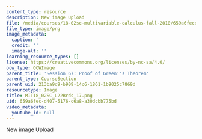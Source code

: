 ```yaml
---
content_type: resource
description: New image Upload
file: /media/courses/18-02sc-multivariable-calculus-fall-2010/659a6fecd4075176c6a8a30dcbb775bd_MIT18_02SC_L22Brds_17.png
file_type: image/png
image_metadata:
  caption: ''
  credit: ''
  image-alt: ''
learning_resource_types: []
license: https://creativecommons.org/licenses/by-nc-sa/4.0/
ocw_type: OCWImage
parent_title: 'Session 67: Proof of Green''s Theorem'
parent_type: CourseSection
parent_uid: 213ba9d9-b909-14c6-1861-1b9025c7869d
resourcetype: Image
title: MIT18_02SC_L22Brds_17.png
uid: 659a6fec-d407-5176-c6a8-a30dcbb775bd
video_metadata:
  youtube_id: null
---
```

New image Upload